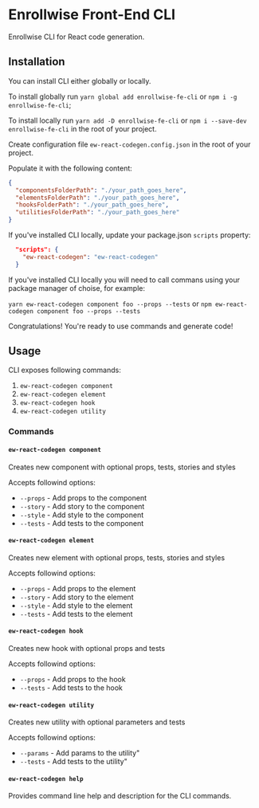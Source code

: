 # Enrollwise Front-End CLI

Enrollwise CLI for React code generation.

## Installation

You can install CLI either globally or locally.

To install globally run `yarn global add enrollwise-fe-cli` or `npm i -g enrollwise-fe-cli`;

To install locally run `yarn add -D enrollwise-fe-cli` or `npm i --save-dev enrollwise-fe-cli` in the root of your project.

Create configuration file `ew-react-codegen.config.json` in the root of your project.

Populate it with the following content:

```json
{
  "componentsFolderPath": "./your_path_goes_here",
  "elementsFolderPath": "./your_path_goes_here",
  "hooksFolderPath": "./your_path_goes_here",
  "utilitiesFolderPath": "./your_path_goes_here"
}
```

If you've installed CLI locally, update your package.json `scripts` property:

```json
  "scripts": {
    "ew-react-codegen": "ew-react-codegen"
  }
```

If you've installed CLI locally you will need to call commans using your package manager of choise, for example:

`yarn ew-react-codegen component foo --props --tests` or `npm ew-react-codegen component foo --props --tests`

Congratulations! You're ready to use commands and generate code!

## Usage

CLI exposes following commands:

1. `ew-react-codegen component`
2. `ew-react-codegen element`
3. `ew-react-codegen hook`
4. `ew-react-codegen utility`

### Commands

#### `ew-react-codegen component`

Creates new component with optional props, tests, stories and styles

Accepts followind options:

- `--props` - Add props to the component
- `--story` - Add story to the component
- `--style` - Add style to the component
- `--tests` - Add tests to the component

#### `ew-react-codegen element`

Creates new element with optional props, tests, stories and styles

Accepts followind options:

- `--props` - Add props to the element
- `--story` - Add story to the element
- `--style` - Add style to the element
- `--tests` - Add tests to the element

#### `ew-react-codegen hook`

Creates new hook with optional props and tests

Accepts followind options:

- `--props` - Add props to the hook
- `--tests` - Add tests to the hook

#### `ew-react-codegen utility`

Creates new utility with optional parameters and tests

Accepts followind options:

- `--params` - Add params to the utility"
- `--tests` - Add tests to the utility"

#### `ew-react-codegen help`

Provides command line help and description for the CLI commands.
